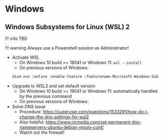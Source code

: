 # Windows 

## Windows Subsystems for Linux (WSL) 2

!!! info
    TBD

!!! warning
    Always use a Powershell session as Administrator!

* Activate WSL
    * On Windows 10 build >= 19041 or Windows 11: `wsl --install`
    * On previous versions of Windows: 
    ```powershell
    dism.exe /online /enable-feature /featurename:Microsoft-Windows-Subsystem-Linux /all /norestart
    ```
* Upgrade to WSL2 and set default version
    * On Windows 10 build >= 19041 or Windows 11: automatically handled by the previous command
    * On previous versions of Windows:
* Solve DNS issue
    * Procedure: https://superuser.com/questions/1533291/how-do-i-change-the-dns-settings-for-wsl2
    * Also helpful: https://www.ricmedia.com/set-permanent-dns-nameservers-ubuntu-debian-resolv-conf/
    * Watch out the firewall!
